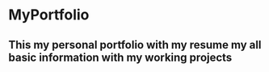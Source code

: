 # MyPortfolio
## This my personal portfolio with my resume my all basic information with my working projects 
